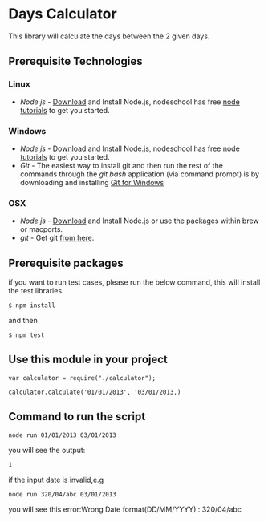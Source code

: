 
# Days Calculator
This library will calculate the days between the 2 given days.
## Prerequisite Technologies
### Linux
* *Node.js* - <a href="http://nodejs.org/download/">Download</a> and Install Node.js, nodeschool has free <a href=" http://nodeschool.io/#workshoppers">node tutorials</a> to get you started.

### Windows
* *Node.js* - <a href="http://nodejs.org/download/">Download</a> and Install Node.js, nodeschool has free <a href=" http://nodeschool.io/#workshoppers">node tutorials</a> to get you started.
* *Git* - The easiest way to install git and then run the rest of the commands through the *git bash* application (via command prompt) is by downloading and installing <a href="http://git-scm.com/download/win">Git for Windows</a>

### OSX
* *Node.js* -  <a href="http://nodejs.org/download/">Download</a> and Install Node.js or use the packages within brew or macports.
* *git* - Get git <a href="http://git-scm.com/download/mac">from here</a>.

## Prerequisite packages
if you want to run test cases, please run the below command, this will install the test libraries.
```
$ npm install
```
and then
```
$ npm test
```

## Use this module in your project
```
var calculator = require("./calculator");

calculator.calculate('01/01/2013', '03/01/2013,)
```


## Command to run the script
```
node run 01/01/2013 03/01/2013
```
you will see the output:
```
1
```


if the input date is invalid,e.g
```
node run 320/04/abc 03/01/2013
```
 you will see this error:Wrong Date format(DD/MM/YYYY) : 320/04/abc
